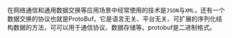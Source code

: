 在网络通信和通用数据交换等应用场景中经常使用的技术是`JSON`与`XML`，还有一个数据交换的协议也就是ProtoBuf。它是语言无关、平台无关、可扩展的序列化结构数据的方法，可可以用于通信协议、数据存储等。protobuf是二进制格式。
